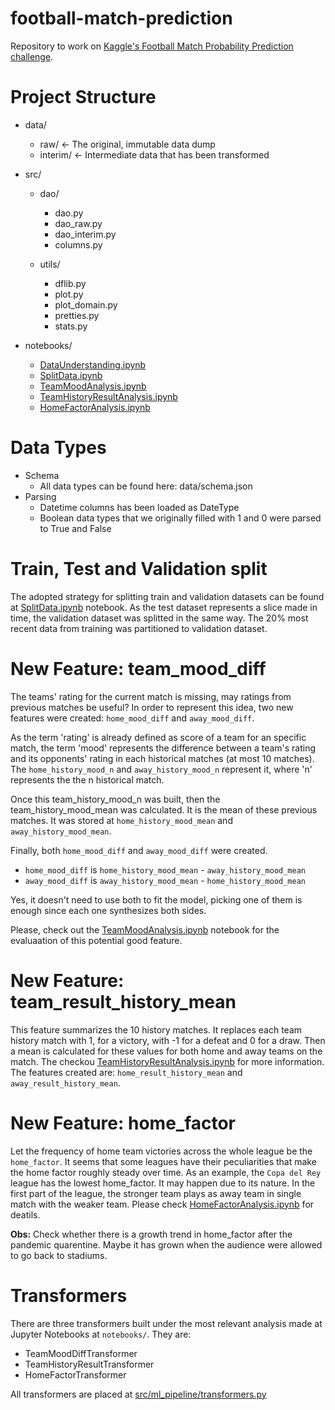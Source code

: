 # football-match-prediction
Repository to work on [Kaggle's Football Match Probability Prediction challenge](https://www.kaggle.com/competitions/football-match-probability-prediction/).

# Project Structure
* data/
  * raw/     <- The original, immutable data dump
  * interim/  <- Intermediate data that has been transformed

* src/
  * dao/
    * dao.py
    * dao_raw.py
    * dao_interim.py
    * columns.py

  * utils/
    * dflib.py
    * plot.py
    * plot_domain.py
    * pretties.py
    * stats.py

* notebooks/
  * [DataUnderstanding.ipynb](notebooks/DataUnderstanding.ipynb)
  * [SplitData.ipynb](notebooks/SplitData.ipynb)
  * [TeamMoodAnalysis.ipynb](notebooks/TeamMoodAnalysis.ipynb)
  * [TeamHistoryResultAnalysis.ipynb](notebooks/TeamHistoryResultAnalysis.ipynb)
  * [HomeFactorAnalysis.ipynb](notebooks/HomeFactorAnalysis.ipynb)

# Data Types
* Schema
  * All data types can be found here: data/schema.json
* Parsing
  * Datetime columns has been loaded as DateType
  * Boolean data types that we originally filled with 1 and 0 were parsed to True and False

# Train, Test and Validation split
The adopted strategy for splitting train and validation datasets can be found at [SplitData.ipynb](notebooks/SplitData.ipynb) notebook. As the test dataset represents a slice made in time, the validation dataset was splitted in the same way.
The 20% most recent data from training was partitioned to validation dataset.

# New Feature: team_mood_diff
The teams' rating for the current match is missing, may ratings from previous matches be useful?
In order to represent this idea, two new features were created: `home_mood_diff` and `away_mood_diff`.

As the term 'rating' is already defined as score of a team for an specific match, the term 'mood' represents the difference between a team's rating and its opponents' rating in each historical matches (at most 10 matches). The `home_history_mood_n` and `away_history_mood_n` represent it, where 'n' represents the the n historical match.

Once this team_history_mood_n was built, then the team_history_mood_mean was calculated. It is the mean of these previous matches. It was stored at `home_history_mood_mean` and `away_history_mood_mean`.

Finally, both `home_mood_diff` and `away_mood_diff` were created.
  * `home_mood_diff` is `home_history_mood_mean` - `away_history_mood_mean`
  * `away_mood_diff` is `away_history_mood_mean` - `home_history_mood_mean`

Yes, it doesn't need to use both to fit the model, picking one of them is enough since each one synthesizes both sides.

Please, check out the [TeamMoodAnalysis.ipynb](notebooks/TeamMoodAnalysis.ipynb) notebook for the evaluaation of this potential good feature.

# New Feature: team_result_history_mean
This feature summarizes the 10 history matches.
It replaces each team history match with 1, for a victory, with -1 for a defeat and 0 for a draw. Then a mean is calculated for these values for both home and away teams on the match. The checkou [TeamHistoryResultAnalysis.ipynb](notebooks/TeamHistoryResultAnalysis.ipynb) for more information.
The features created are: `home_result_history_mean` and `away_result_history_mean`.

# New Feature: home_factor
Let the frequency of home team victories across the whole league be the `home_factor`.
It seems that some leagues have their peculiarities that make the home factor roughly steady over time.
As an example, the `Copa del Rey` league has the lowest home_factor. It may happen due to its nature. In the first part of the league, the stronger team plays as away team in single match with the weaker team.
Please check [HomeFactorAnalysis.ipynb](notebooks/HomeFactorAnalysis.ipynb) for deatils.

**Obs:** Check whether there is a growth trend in home_factor after the pandemic quarentine. Maybe it has grown when the audience were allowed to go back to stadiums.

# Transformers
There are three transformers built under the most relevant analysis made at Jupyter Notebooks at `notebooks/`. They are:

* TeamMoodDiffTransformer
* TeamHistoryResultTransformer
* HomeFactorTransformer

All transformers are placed at [src/ml_pipeline/transformers.py](src/ml_pipeline/transformers.py)